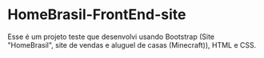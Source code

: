 # HomeBrasil-FrontEnd-site
Esse é um projeto teste que desenvolvi usando Bootstrap (Site "HomeBrasil", site de vendas e aluguel de casas (Minecraft)), HTML e CSS.
